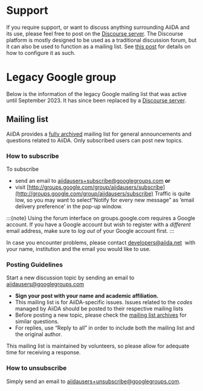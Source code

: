 # Support

If you require support, or want to discuss anything surrounding AiiDA and its use, please feel free to post on the [Discourse server](https://aiida.discourse.group).
The Discourse platform is mostly designed to be used as a traditional discussion forum, but it can also be used to function as a mailing list.
See [this post](https://discourse.mozilla.org/t/how-do-i-use-discourse-via-email/15279) for details on how to configure it as such.


# Legacy Google group

Below is the information of the legacy Google mailing list that was active until September 2023.
It has since been replaced by a [Discourse server](https://aiida.discourse.group).

## Mailing list

AiiDA provides a [fully archived](https://groups.google.com/forum/?hl=en#!forum/aiidausers) mailing list for general announcements and questions related to AiiDA. Only subscribed users can post new topics.

### How to subscribe

To subscribe

- send an email to [aiidausers+subscribe@googlegroups.com](mailto:aiidausers+subscribe@googlegroups.com) **or**
- visit [http://groups.google.com/group/aiidausers/subscribe](http://groups.google.com/group/aiidausers/subscribe)
  Traffic is quite low, so you may want to select”Notify for every new message” as ’email delivery preference’ in the pop-up window.

:::{note}
Using the forum interface on groups.google.com requires a Google account. If you have a Google account but wish to register with a *different* email address, make sure to *log out* of your Google account first.
:::

In case you encounter problems, please contact [developers@aiida.net](mailto:developers@aiida.net)  with your name, institution and the email you would like to use.

### Posting Guidelines

Start a new discussion topic by sending an email to [aiidausers@googlegroups.com](mailto:aiidausers@googlegroups.com)

- **Sign your post with your name and academic affiliation.**
- This mailing list is for AiiDA-specific issues. Issues related to the *codes* managed by AiiDA should be posted to their respective mailing lists
- Before posting a new topic, please check the [mailing list archives](https://groups.google.com/forum/?hl=en#!forum/aiidausers) for similar questions.
- For replies, use “Reply to all” in order to include both the mailing list and the original author.

This mailing list is maintained by volunteers, so please allow for adequate time for receiving a response.

### How to unsubscribe

Simply send an email to [aiidausers+](mailto:aiidausers+subscribe@googlegroups.com)[un](mailto:aiidausers+subscribe@googlegroups.com)[subscribe@googlegroups.com](mailto:aiidausers+subscribe@googlegroups.com).
